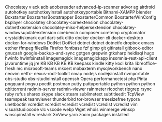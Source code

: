 Chocolatey v
ack 
adb 
adobereader 
advanced-ip-scanner 
advor 
ag 
airdroid 
autohotkey 
autohotkeyinstall 
autohotkeyportable 
Bitnami-XAMPP 
blender 
Boxstarter 
BoxstarterBootstrapper 
BoxstarterCommon 
BoxstarterWinConfig 
bsplayer 
chocolatey 
chocolatey-coreextension 
chocolatey-dotnetfxextension 
chocolatey-misc-helpersextension 
chocolatey-windowsupdateextension 
cinebench 
composer 
coretemp 
cryptomator 
crystaldiskmark 
curl 
dart-sdk 
ditto 
docker 
docker-cli 
docker-desktop 
docker-for-windows 
DotNet 
DotNet 
dotnet 
dotnet 
dotnetfx 
dropbox 
emacs 
etcher 
ffmpeg 
filezilla 
Firefox 
fontbase 
fzf 
gimp 
git 
gitinstall 
gitbook-editor 
gnucash 
google-backup-and-sync 
gptgen 
grepwin 
gtksharp 
heidisql 
hugo 
hwinfo 
hwinfoinstall 
imagemagick 
imagemagickapp 
insomnia-rest-api-client 
javaruntime 
jq 
jre 
KB 
KB 
KB 
KB 
KB 
keepass 
kindle 
kitty 
kodi 
krita 
libreoffice-fresh 
mc 
microsoft-teams 
mkcert 
mobaxterm 
mysqlworkbench 
nano 
neovim 
netfx- 
nexus-root-toolkit 
nmap 
nodejs 
nodejsinstall 
nvmportable 
obs-studio 
obs-studioinstall 
openssh 
Opera 
performancetest 
php 
Pinta 
pngquant 
pngyu 
poedit 
postman 
putty 
puttyportable 
python 
python 
python 
qbittorrent 
radmin-server 
radmin-viewer 
rainmeter 
ricochet 
ripgrep 
rsync 
ruby 
rufus 
sharex 
skype 
slack 
steam 
sublimetext 
subtitleedit 
TcpView 
teamspeak 
teamviewer 
thunderbird 
tor-browser 
treesizefree 
typora 
unetbootin 
vcredist 
vcredist 
vcredist 
vcredist 
vcredist 
vcredist 
vim 
visualstudiocode 
vlc 
vscode 
webp 
Wget 
whois 
winmerge 
winscp 
winscpinstall 
wireshark 
XnView 
yarn 
zoom 
 packages installed
